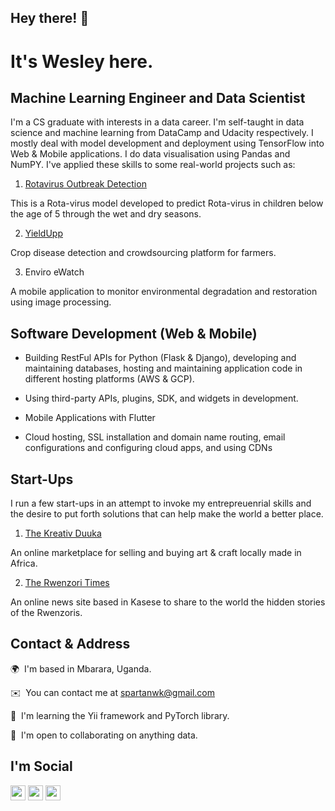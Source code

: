 ## Hey there! 👋

It's Wesley here.
==================================

Machine Learning Engineer and Data Scientist
--------------------
I'm a CS graduate with interests in a data career. I'm self-taught in data science and machine learning from DataCamp and Udacity respectively. I mostly deal with model development and deployment using TensorFlow into Web & Mobile applications.
I do data visualisation using Pandas and NumPY. I've applied these skills to some real-world projects such as:

1. [Rotavirus Outbreak Detection](https://github.com/WesleyKambale/Rotavirus-Outbreak-Detection)

This is a Rota-virus model developed to predict Rota-virus in children below the age of 5 through the wet and dry seasons.

2. [YieldUpp](https://yieldupp.herokuapp.com/)

Crop disease detection and crowdsourcing platform for farmers.

3. Enviro eWatch

A mobile application to monitor environmental degradation and restoration using image processing.

## Software Development (Web & Mobile) 
- Building RestFul APIs for Python (Flask & Django), developing and maintaining databases, hosting and maintaining application code in different hosting platforms (AWS & GCP).

- Using third-party APIs, plugins, SDK, and widgets in development.

- Mobile Applications with Flutter

- Cloud hosting, SSL installation and domain name routing, email configurations and configuring cloud apps, and using CDNs

## Start-Ups
I run a few start-ups in an attempt to invoke my entrepreuenrial skills and the desire to put forth solutions that can help make the world a better place.

1. [The Kreativ Duuka](https://kreativduuka.com/)

An online marketplace for selling and buying art & craft locally made in Africa.

2. [The Rwenzori Times](https://rwenzoritimes.org)

An online news site based in Kasese to share to the world the hidden stories of the Rwenzoris.

## Contact & Address

🌍  I'm based in Mbarara, Uganda.

✉️  You can contact me at [spartanwk@gmail.com](mailto:spartanwk@gmail.com)

🧠  I'm learning the Yii framework and PyTorch library.

🤝  I'm open to collaborating on anything data.

## I'm Social

<p align="left"> 
<a href="https://kambale.hashnode.dev" target="_blank" rel="noreferrer"><img src="https://raw.githubusercontent.com/danielcranney/readme-generator/main/public/icons/socials/hashnode.svg" width="24" height="24" /></a> <a href="https://www.linkedin.com/in/wesleykambale" target="_blank" rel="noreferrer"><img src="https://raw.githubusercontent.com/danielcranney/readme-generator/main/public/icons/socials/linkedin.svg" width="24" height="24" /></a> <a href="https://www.twitter.com/WesleyKambale" target="_blank" rel="noreferrer"><img src="https://raw.githubusercontent.com/danielcranney/readme-generator/main/public/icons/socials/twitter.svg" width="24" height="24" /></a> </p>
